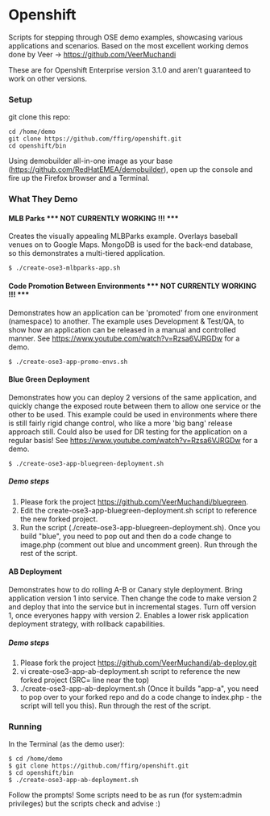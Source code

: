 # Openshift
Scripts for stepping through OSE demo examples, showcasing various applications and scenarios.
Based on the most excellent working demos done by Veer -> https://github.com/VeerMuchandi

These are for Openshift Enterprise version 3.1.0 and aren't guaranteed to work on other versions.

### Setup

git clone this repo: 
```
cd /home/demo
git clone https://github.com/ffirg/openshift.git
cd openshift/bin
```

Using demobuilder all-in-one image as your base (https://github.com/RedHatEMEA/demobuilder), open up the console and fire up the Firefox browser and a Terminal.

### What They Demo

#### MLB Parks *** NOT CURRENTLY WORKING !!! ***
Creates the visually appealing MLBParks example. Overlays baseball venues on to Google Maps.
MongoDB is used for the back-end database, so this demonstrates a multi-tiered application.

```
$ ./create-ose3-mlbparks-app.sh
```


#### Code Promotion Between Environments *** NOT CURRENTLY WORKING !!! ***
Demonstrates how an application can be 'promoted' from one environment (namespace) to another. The example uses Development & Test/QA, to show how an application can be released in a manual and controlled manner.  See https://www.youtube.com/watch?v=Rzsa6VJRGDw for a demo. 

```
$ ./create-ose3-app-promo-envs.sh
```


#### Blue Green Deployment 
Demonstrates how you can deploy 2 versions of the same application, and quickly change the exposed route between them to allow one service or the other to be used. This example could be used in environments where there is still fairly rigid change control, who like a more 'big bang' release approach still. Could also be used for DR testing for the application on a regular basis! See https://www.youtube.com/watch?v=Rzsa6VJRGDw for a demo. 

```
$ ./create-ose3-app-bluegreen-deployment.sh
```

##### Demo steps
1. Please fork the project https://github.com/VeerMuchandi/bluegreen.  
2. Edit the create-ose3-app-bluegreen-deployment.sh script to reference the new forked project.
3. Run the script (./create-ose3-app-bluegreen-deployment.sh).   Once you build "blue", you need to pop out and then do a code change to image.php (comment out blue and uncomment green).  Run through the rest of the script. 

#### AB Deployment 
Demonstrates how to do rolling A-B or Canary style deployment. Bring application version 1 into service. Then change the code to make version 2 and deploy that into the service but in incremental stages. Turn off version 1, once everyones happy with version 2. Enables a lower risk application deployment strategy, with rollback capabilities.

##### Demo steps
1. Please fork the project https://github.com/VeerMuchandi/ab-deploy.git
2. vi create-ose3-app-ab-deployment.sh script to reference the new forked project (SRC= line near the top)
3. ./create-ose3-app-ab-deployment.sh 
(Once it builds "app-a", you need to pop over to your forked repo and do a code change to index.php - the script will tell you this). Run through the rest of the script. 


### Running
In the Terminal (as the demo user):
```
$ cd /home/demo
$ git clone https://github.com/ffirg/openshift.git
$ cd openshift/bin
$ ./create-ose3-app-ab-deployment.sh
```
Follow the prompts! Some scripts need to be as run (for system:admin privileges) but the scripts check and advise :)
